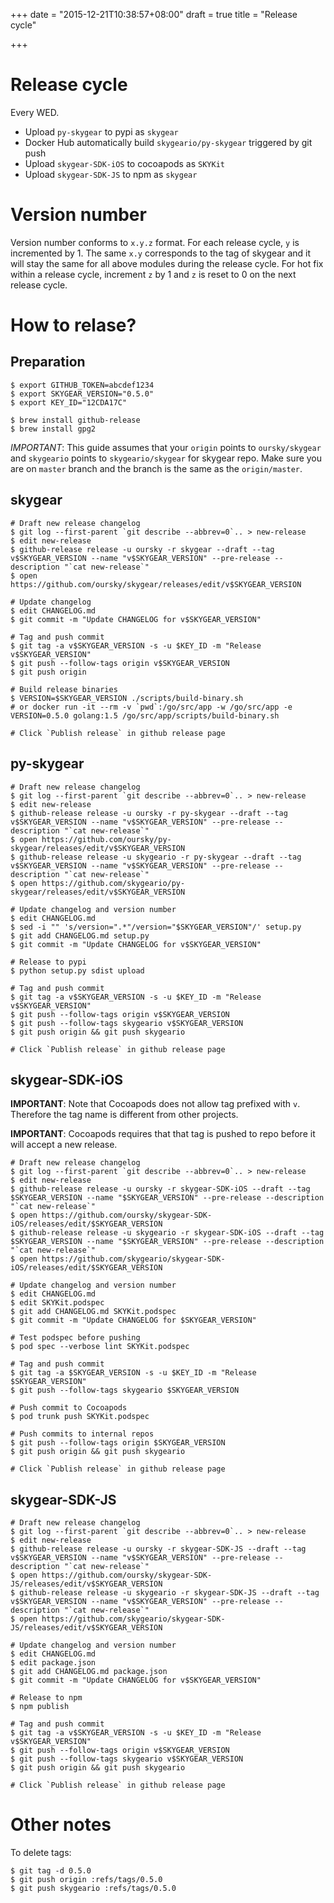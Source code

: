 +++
date = "2015-12-21T10:38:57+08:00"
draft = true
title = "Release cycle"

+++

# Release cycle

Every WED.

- Upload `py-skygear` to pypi as `skygear`
- Docker Hub automatically build `skygeario/py-skygear` triggered by git push
- Upload `skygear-SDK-iOS` to cocoapods as `SKYKit`
- Upload `skygear-SDK-JS` to npm as `skygear`

# Version number

Version number conforms to `x.y.z` format. For each release cycle, `y`
is incremented by 1. The same `x.y` corresponds to the tag of skygear and it
will stay the same for all above modules during the release cycle.
For hot fix within a release cycle, increment `z`
by 1 and `z` is reset to 0 on the next release cycle.

# How to relase?

## Preparation

```shell
$ export GITHUB_TOKEN=abcdef1234
$ export SKYGEAR_VERSION="0.5.0"
$ export KEY_ID="12CDA17C"

$ brew install github-release
$ brew install gpg2
```

*IMPORTANT*: This guide assumes that your `origin` points to
`oursky/skygear` and `skygeario` points to `skygeario/skygear` for skygear
repo. Make sure you are on `master` branch and the branch is the same
as the `origin/master`.

## skygear

```shell
# Draft new release changelog
$ git log --first-parent `git describe --abbrev=0`.. > new-release
$ edit new-release
$ github-release release -u oursky -r skygear --draft --tag v$SKYGEAR_VERSION --name "v$SKYGEAR_VERSION" --pre-release --description "`cat new-release`"
$ open https://github.com/oursky/skygear/releases/edit/v$SKYGEAR_VERSION

# Update changelog
$ edit CHANGELOG.md
$ git commit -m "Update CHANGELOG for v$SKYGEAR_VERSION"

# Tag and push commit
$ git tag -a v$SKYGEAR_VERSION -s -u $KEY_ID -m "Release v$SKYGEAR_VERSION"
$ git push --follow-tags origin v$SKYGEAR_VERSION
$ git push origin

# Build release binaries
$ VERSION=$SKYGEAR_VERSION ./scripts/build-binary.sh
# or docker run -it --rm -v `pwd`:/go/src/app -w /go/src/app -e VERSION=0.5.0 golang:1.5 /go/src/app/scripts/build-binary.sh

# Click `Publish release` in github release page
```

## py-skygear

```shell
# Draft new release changelog
$ git log --first-parent `git describe --abbrev=0`.. > new-release
$ edit new-release
$ github-release release -u oursky -r py-skygear --draft --tag v$SKYGEAR_VERSION --name "v$SKYGEAR_VERSION" --pre-release --description "`cat new-release`"
$ open https://github.com/oursky/py-skygear/releases/edit/v$SKYGEAR_VERSION
$ github-release release -u skygeario -r py-skygear --draft --tag v$SKYGEAR_VERSION --name "v$SKYGEAR_VERSION" --pre-release --description "`cat new-release`"
$ open https://github.com/skygeario/py-skygear/releases/edit/v$SKYGEAR_VERSION

# Update changelog and version number
$ edit CHANGELOG.md
$ sed -i "" 's/version=".*"/version="$SKYGEAR_VERSION"/' setup.py
$ git add CHANGELOG.md setup.py
$ git commit -m "Update CHANGELOG for v$SKYGEAR_VERSION"

# Release to pypi
$ python setup.py sdist upload

# Tag and push commit
$ git tag -a v$SKYGEAR_VERSION -s -u $KEY_ID -m "Release v$SKYGEAR_VERSION"
$ git push --follow-tags origin v$SKYGEAR_VERSION
$ git push --follow-tags skygeario v$SKYGEAR_VERSION
$ git push origin && git push skygeario

# Click `Publish release` in github release page
```

## skygear-SDK-iOS

**IMPORTANT**: Note that Cocoapods does not allow tag prefixed with `v`.
Therefore the tag name is different from other projects.

**IMPORTANT**: Cocoapods requires that that tag is pushed to repo before
it will accept a new release.

```shell
# Draft new release changelog
$ git log --first-parent `git describe --abbrev=0`.. > new-release
$ edit new-release
$ github-release release -u oursky -r skygear-SDK-iOS --draft --tag $SKYGEAR_VERSION --name "$SKYGEAR_VERSION" --pre-release --description "`cat new-release`"
$ open https://github.com/oursky/skygear-SDK-iOS/releases/edit/$SKYGEAR_VERSION
$ github-release release -u skygeario -r skygear-SDK-iOS --draft --tag $SKYGEAR_VERSION --name "$SKYGEAR_VERSION" --pre-release --description "`cat new-release`"
$ open https://github.com/skygeario/skygear-SDK-iOS/releases/edit/$SKYGEAR_VERSION

# Update changelog and version number
$ edit CHANGELOG.md
$ edit SKYKit.podspec
$ git add CHANGELOG.md SKYKit.podspec
$ git commit -m "Update CHANGELOG for $SKYGEAR_VERSION"

# Test podspec before pushing
$ pod spec --verbose lint SKYKit.podspec

# Tag and push commit
$ git tag -a $SKYGEAR_VERSION -s -u $KEY_ID -m "Release $SKYGEAR_VERSION"
$ git push --follow-tags skygeario $SKYGEAR_VERSION

# Push commit to Cocoapods
$ pod trunk push SKYKit.podspec

# Push commits to internal repos
$ git push --follow-tags origin $SKYGEAR_VERSION
$ git push origin && git push skygeario

# Click `Publish release` in github release page
```

## skygear-SDK-JS

```shell
# Draft new release changelog
$ git log --first-parent `git describe --abbrev=0`.. > new-release
$ edit new-release
$ github-release release -u oursky -r skygear-SDK-JS --draft --tag v$SKYGEAR_VERSION --name "v$SKYGEAR_VERSION" --pre-release --description "`cat new-release`"
$ open https://github.com/oursky/skygear-SDK-JS/releases/edit/v$SKYGEAR_VERSION
$ github-release release -u skygeario -r skygear-SDK-JS --draft --tag v$SKYGEAR_VERSION --name "v$SKYGEAR_VERSION" --pre-release --description "`cat new-release`"
$ open https://github.com/skygeario/skygear-SDK-JS/releases/edit/v$SKYGEAR_VERSION

# Update changelog and version number
$ edit CHANGELOG.md
$ edit package.json
$ git add CHANGELOG.md package.json
$ git commit -m "Update CHANGELOG for v$SKYGEAR_VERSION"

# Release to npm
$ npm publish

# Tag and push commit
$ git tag -a v$SKYGEAR_VERSION -s -u $KEY_ID -m "Release v$SKYGEAR_VERSION"
$ git push --follow-tags origin v$SKYGEAR_VERSION
$ git push --follow-tags skygeario v$SKYGEAR_VERSION
$ git push origin && git push skygeario

# Click `Publish release` in github release page
```

# Other notes

To delete tags:

```
$ git tag -d 0.5.0
$ git push origin :refs/tags/0.5.0
$ git push skygeario :refs/tags/0.5.0
```
